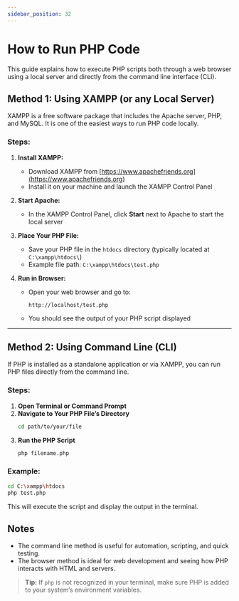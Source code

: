 ```yaml
---
sidebar_position: 32
---
```


# How to Run PHP Code

This guide explains how to execute PHP scripts both through a web browser using a local server and directly from the command line interface (CLI).


## Method 1: Using XAMPP (or any Local Server)

XAMPP is a free software package that includes the Apache server, PHP, and MySQL. It is one of the easiest ways to run PHP code locally.

### Steps:

1. **Install XAMPP:**
   - Download XAMPP from [https://www.apachefriends.org](https://www.apachefriends.org)
   - Install it on your machine and launch the XAMPP Control Panel

2. **Start Apache:**
   - In the XAMPP Control Panel, click **Start** next to Apache to start the local server

3. **Place Your PHP File:**
   - Save your PHP file in the `htdocs` directory (typically located at `C:\xampp\htdocs\`)
   - Example file path: `C:\xampp\htdocs\test.php`

4. **Run in Browser:**
   - Open your web browser and go to:  
     ```
     http://localhost/test.php
     ```
   - You should see the output of your PHP script displayed

---

## Method 2: Using Command Line (CLI)

If PHP is installed as a standalone application or via XAMPP, you can run PHP files directly from the command line.

### Steps:

1. **Open Terminal or Command Prompt**
2. **Navigate to Your PHP File’s Directory**
   ```bash
   cd path/to/your/file
   ```
3. **Run the PHP Script**
   ```bash
   php filename.php
   ```

### Example:

```bash
cd C:\xampp\htdocs
php test.php
```

This will execute the script and display the output in the terminal.


## Notes

- The command line method is useful for automation, scripting, and quick testing.
- The browser method is ideal for web development and seeing how PHP interacts with HTML and servers.



> **Tip:** If `php` is not recognized in your terminal, make sure PHP is added to your system’s environment variables.

